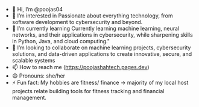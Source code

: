 - 👋 Hi, I’m @poojas04
- 👀 I’m interested in Passionate about everything technology, from software development to cybersecurity and beyond. 
- 🌱 I’m currently learning Currently learning machine learning, neural networks, and their applications in cybersecurity, while sharpening skills in Python, Java, and cloud computing."
- 💞️ I’m looking to collaborate on machine learning projects, cybersecurity solutions, and data-driven applications to create innovative, secure, and scalable systems
- 📫 How to reach me (https://poojashahtech.pages.dev)
- 😄 Pronouns: she/her
- ⚡ Fun fact: My hobbies are fitness/ finance -> majority of my local host projects relate building tools for fitness tracking and financial management.
<!---
poojas04/poojas04 is a ✨ special ✨ repository because its `README.md` (this file) appears on your GitHub profile.
You can click the Preview link to take a look at your changes.
--->
